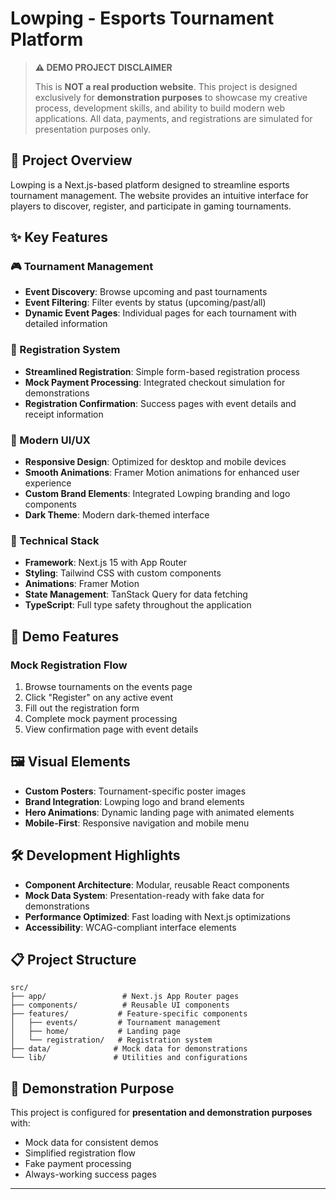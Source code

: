 # Lowping - Esports Tournament Platform

> **⚠️ DEMO PROJECT DISCLAIMER**
>
> This is **NOT a real production website**. This project is designed exclusively for **demonstration purposes** to showcase my creative process, development skills, and ability to build modern web applications. All data, payments, and registrations are simulated for presentation purposes only.

## 🎯 Project Overview

Lowping is a Next.js-based platform designed to streamline esports tournament management. The website provides an intuitive interface for players to discover, register, and participate in gaming tournaments.

## ✨ Key Features

### 🎮 Tournament Management

- **Event Discovery**: Browse upcoming and past tournaments
- **Event Filtering**: Filter events by status (upcoming/past/all)
- **Dynamic Event Pages**: Individual pages for each tournament with detailed information

### 📝 Registration System

- **Streamlined Registration**: Simple form-based registration process
- **Mock Payment Processing**: Integrated checkout simulation for demonstrations
- **Registration Confirmation**: Success pages with event details and receipt information

### 🎨 Modern UI/UX

- **Responsive Design**: Optimized for desktop and mobile devices
- **Smooth Animations**: Framer Motion animations for enhanced user experience
- **Custom Brand Elements**: Integrated Lowping branding and logo components
- **Dark Theme**: Modern dark-themed interface

### 🚀 Technical Stack

- **Framework**: Next.js 15 with App Router
- **Styling**: Tailwind CSS with custom components
- **Animations**: Framer Motion
- **State Management**: TanStack Query for data fetching
- **TypeScript**: Full type safety throughout the application

## 📱 Demo Features

### Mock Registration Flow

1. Browse tournaments on the events page
2. Click "Register" on any active event
3. Fill out the registration form
4. Complete mock payment processing
5. View confirmation page with event details

## 🖼️ Visual Elements

- **Custom Posters**: Tournament-specific poster images
- **Brand Integration**: Lowping logo and brand elements
- **Hero Animations**: Dynamic landing page with animated elements
- **Mobile-First**: Responsive navigation and mobile menu

## 🛠️ Development Highlights

- **Component Architecture**: Modular, reusable React components
- **Mock Data System**: Presentation-ready with fake data for demonstrations
- **Performance Optimized**: Fast loading with Next.js optimizations
- **Accessibility**: WCAG-compliant interface elements

## 📋 Project Structure

```
src/
├── app/                 # Next.js App Router pages
├── components/          # Reusable UI components
├── features/           # Feature-specific components
│   ├── events/         # Tournament management
│   ├── home/           # Landing page
│   └── registration/   # Registration system
├── data/              # Mock data for demonstrations
└── lib/               # Utilities and configurations
```

## 🎪 Demonstration Purpose

This project is configured for **presentation and demonstration purposes** with:

- Mock data for consistent demos
- Simplified registration flow
- Fake payment processing
- Always-working success pages

---
